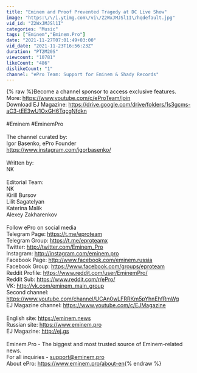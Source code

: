 ```yaml
---
title: "Eminem and Proof Prevented Tragedy at DC Live Show"
image: "https:\/\/i.ytimg.com\/vi\/Z2WxJMJSl1I\/hqdefault.jpg"
vid_id: "Z2WxJMJSl1I"
categories: "Music"
tags: ["Eminem","Eminem.Pro"]
date: "2021-11-27T07:01:49+03:00"
vid_date: "2021-11-23T16:56:23Z"
duration: "PT2M20S"
viewcount: "10781"
likeCount: "486"
dislikeCount: "1"
channel: "ePro Team: Support for Eminem & Shady Records"
---
```

{% raw %}Become a channel sponsor to access exclusive features. <br />More: <a rel="nofollow" target="blank" href="https://www.youtube.com/c/eProTeam/join">https://www.youtube.com/c/eProTeam/join</a><br />Download EJ Magazine: <a rel="nofollow" target="blank" href="https://drive.google.com/drive/folders/1s3gcms-aC3-tEE3wU1OxGH6TqcgNfdkn">https://drive.google.com/drive/folders/1s3gcms-aC3-tEE3wU1OxGH6TqcgNfdkn</a><br /><br />#Eminem #EminemPro <br /><br />The channel curated by:<br />Igor Basenko, ePro Founder<br /><a rel="nofollow" target="blank" href="https://www.instagram.com/igorbasenko/">https://www.instagram.com/igorbasenko/</a><br /><br />Written by:<br />NK<br /><br />Editorial Team:<br />NK<br />Kirill Bursov<br />Lilit Sagatelyan<br />Katerina Malik<br />Alexey Zakharenkov<br /><br />Follow ePro on social media<br />Telegram Page: <a rel="nofollow" target="blank" href="https://t.me/eproteam">https://t.me/eproteam</a><br />Telegram Group: <a rel="nofollow" target="blank" href="https://t.me/eproteamx">https://t.me/eproteamx</a><br />Twitter: <a rel="nofollow" target="blank" href="http://twitter.com/Eminem_Pro">http://twitter.com/Eminem_Pro</a><br />Instagram: <a rel="nofollow" target="blank" href="http://instagram.com/eminem.pro">http://instagram.com/eminem.pro</a><br />Facebook Page: <a rel="nofollow" target="blank" href="http://www.facebook.com/eminem.russia">http://www.facebook.com/eminem.russia</a><br />Facebook Group: <a rel="nofollow" target="blank" href="https://www.facebook.com/groups/eproteam">https://www.facebook.com/groups/eproteam</a><br />Reddit Profile: <a rel="nofollow" target="blank" href="https://www.reddit.com/user/EminemPro/">https://www.reddit.com/user/EminemPro/</a><br />Reddit Sub: <a rel="nofollow" target="blank" href="https://www.reddit.com/r/ePro/">https://www.reddit.com/r/ePro/</a><br />VK: <a rel="nofollow" target="blank" href="http://vk.com/eminem_main_group">http://vk.com/eminem_main_group</a><br />Second channel: <a rel="nofollow" target="blank" href="https://www.youtube.com/channel/UCAn0wLFRRKm5pYhnEhfRmWg">https://www.youtube.com/channel/UCAn0wLFRRKm5pYhnEhfRmWg</a><br />EJ Magazine channel: <a rel="nofollow" target="blank" href="https://www.youtube.com/c/EJMagazine">https://www.youtube.com/c/EJMagazine</a><br /><br />English site: <a rel="nofollow" target="blank" href="https://eminem.news">https://eminem.news</a><br />Russian site: <a rel="nofollow" target="blank" href="https://www.eminem.pro">https://www.eminem.pro</a><br />EJ Magazine: <a rel="nofollow" target="blank" href="http://ej.gs">http://ej.gs</a><br /><br />Eminem.Pro - The biggest and most trusted source of Eminem-related news. <br />For all inquiries - support@eminem.pro<br />About ePro: <a rel="nofollow" target="blank" href="https://www.eminem.pro/about-en">https://www.eminem.pro/about-en</a>{% endraw %}
